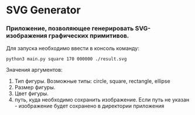 # SVG Generator

### Приложение, позволяющее генерировать SVG-изображения графических примитивов.

Для запуска необходимо ввести в консоль команду:

```commandline
python3 main.py square 170 000000 ./result.svg
```

Значения аргументов:
1. Тип фигуры. Возможные типы: circle, square, rectangle, ellipse
2. Размер фигуры.
3. Цвет фигуры.
4. путь, куда необходимо сохранить изображение. Если путь не указан - изображение будет сохранено в директории приложения
